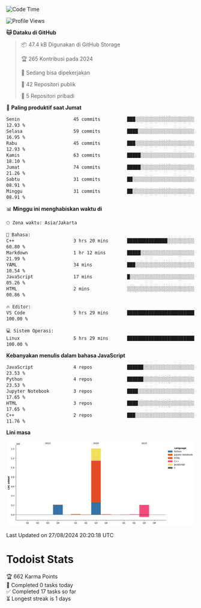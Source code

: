 <!--START_SECTION:waka-->
![Code Time](http://img.shields.io/badge/Code%20Time-24%20hrs%2034%20mins-blue)

![Profile Views](http://img.shields.io/badge/Profil%20dilihat-67-blue)

**🐱 Dataku di GitHub** 

> 📦 47.4 kB Digunakan di GitHub Storage 
 > 
> 🏆 265 Kontribusi pada 2024
 > 
> 💼 Sedang bisa dipekerjakan
 > 
> 📜 42 Repositori publik 
 > 
> 🔑 5 Repositori pribadi 
 > 
📅 **Paling produktif saat Jumat** 

```text
Senin                    45 commits          ███░░░░░░░░░░░░░░░░░░░░░░   12.93 % 
Selasa                   59 commits          ████░░░░░░░░░░░░░░░░░░░░░   16.95 % 
Rabu                     45 commits          ███░░░░░░░░░░░░░░░░░░░░░░   12.93 % 
Kamis                    63 commits          █████░░░░░░░░░░░░░░░░░░░░   18.10 % 
Jumat                    74 commits          █████░░░░░░░░░░░░░░░░░░░░   21.26 % 
Sabtu                    31 commits          ██░░░░░░░░░░░░░░░░░░░░░░░   08.91 % 
Minggu                   31 commits          ██░░░░░░░░░░░░░░░░░░░░░░░   08.91 % 
```


📊 **Minggu ini menghabiskan waktu di** 

```text
🕑︎ Zona waktu: Asia/Jakarta

💬 Bahasa: 
C++                      3 hrs 20 mins       ███████████████░░░░░░░░░░   60.80 % 
Markdown                 1 hr 12 mins        █████░░░░░░░░░░░░░░░░░░░░   21.99 % 
YAML                     34 mins             ███░░░░░░░░░░░░░░░░░░░░░░   10.54 % 
JavaScript               17 mins             █░░░░░░░░░░░░░░░░░░░░░░░░   05.26 % 
HTML                     2 mins              ░░░░░░░░░░░░░░░░░░░░░░░░░   00.86 % 

🔥 Editor: 
VS Code                  5 hrs 29 mins       █████████████████████████   100.00 % 

💻 Sistem Operasi: 
Linux                    5 hrs 29 mins       █████████████████████████   100.00 % 
```

**Kebanyakan menulis dalam bahasa JavaScript** 

```text
JavaScript               4 repos             ██████░░░░░░░░░░░░░░░░░░░   23.53 % 
Python                   4 repos             ██████░░░░░░░░░░░░░░░░░░░   23.53 % 
Jupyter Notebook         3 repos             ████░░░░░░░░░░░░░░░░░░░░░   17.65 % 
HTML                     3 repos             ████░░░░░░░░░░░░░░░░░░░░░   17.65 % 
C++                      2 repos             ███░░░░░░░░░░░░░░░░░░░░░░   11.76 % 
```



**Lini masa**

![Lines of Code chart](https://raw.githubusercontent.com/yusuf601/yusuf601/main/assets/bar_graph.png)


 Last Updated on 27/08/2024 20:20:18 UTC
<!--END_SECTION:waka-->
# Todoist Stats

<!-- TODO-IST:START -->
🏆  662 Karma Points           
🌸  Completed 0 tasks today           
✅  Completed 17 tasks so far           
⏳  Longest streak is 1 days
<!-- TODO-IST:END -->
